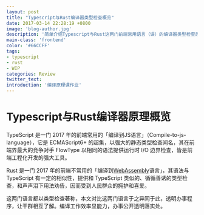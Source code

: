```yaml
---
layout: post
title: "Typescript与Rust编译器类型检查概览"
date: 2017-03-14 22:28:19 +0800
image: 'blog-author.jpg'
description: '简单介绍Typescript与Rust这两门前端常用语言（误）的编译器类型检查原理之异同'
main-class: 'frontend'
color: '#66CCFF'
tags:
- typescript
- rust
- WIP
categories: Review
twitter_text:
introduction: '编译原理课作业'
---
```

# Typescript与Rust编译器原理概览

TypeScript 是一门 2017 年的前端常用的「编译到JS语言」（Compile-to-js-language），它是 ECMAScript6+ 的超集，以强大的静态类型检查闻名，其在前端界最大的竞争对手 FlowType 以相同的语法提供运行时 I/O 边界检查，皆是前端工程化开发的强大工具。
  
Rust 是一门 2017 年的前端不常用的「编译到[WebAssembly](https://webassembly.github.io/)语言」，其语法与 TypeScript 有一定的相似性，提供和 TypeScript 类似的、循循善诱的类型检查，和声声泪下用法劝告，因而受到人民群众的拥护和喜爱。
  
这两门语言都以类型检查著称，本文对比这两门语言于之异同于此，透明办事程序，让干群相互了解。编译工作效率显能力，办事公开透明落实处。
